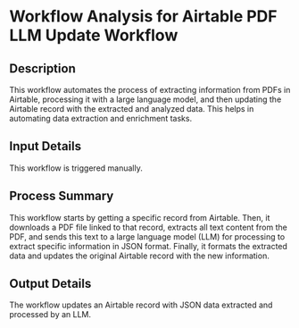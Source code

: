 # Workflow Analysis for Airtable PDF LLM Update Workflow

## Description
This workflow automates the process of extracting information from PDFs in Airtable, processing it with a large language model, and then updating the Airtable record with the extracted and analyzed data. This helps in automating data extraction and enrichment tasks.

## Input Details
This workflow is triggered manually.

## Process Summary
This workflow starts by getting a specific record from Airtable. Then, it downloads a PDF file linked to that record, extracts all text content from the PDF, and sends this text to a large language model (LLM) for processing to extract specific information in JSON format. Finally, it formats the extracted data and updates the original Airtable record with the new information.

## Output Details
The workflow updates an Airtable record with JSON data extracted and processed by an LLM.
